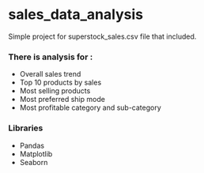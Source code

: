 # sales_data_analysis

Simple project for superstock_sales.csv file that included.


<h3>There is analysis for :</h3>

<ul>
  <li>Overall sales trend</li>
  <li>Top 10 products by sales</li>
  <li>Most selling products</li>
  <li>Most preferred ship mode</li>
  <li>Most profitable category and sub-category</li>
  
</ul>

<h3>Libraries</h3>
<ul>
<li>Pandas</li>
<li>Matplotlib</li>
<li>Seaborn</li>
</ul>
